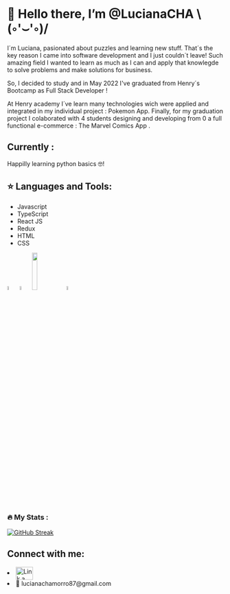 
<h1> 👋 Hello there, I’m @LucianaCHA \(◦'⌣'◦)/</h1> 

I´m Luciana, pasionated about puzzles and  learning new stuff. That´s the key reason I came into software development and I just couldn´t leave! Such amazing field I wanted to learn as much as I can and apply that knowlegde to solve problems and make solutions for business. 

So, I decided to study and in May 2022 I've graduated from Henry´s Bootcamp as Full Stack Developer ! 

At Henry academy I´ve learn many technologies wich were applied and integrated in my individual project : Pokemon App. Finally, for my graduation project I colaborated with 4 students designing and developing from 0 a full functional e-commerce : The Marvel Comics App .

<h2 align=left> Currently : </h2>
<p> Happilly learning python basics 🤓!</p>


## :star: Languages and Tools:

<p>
  <ul>
    <li>Javascript</li>
    <li>TypeScript</li>
    <li>React JS</li>
    <li>Redux</li>
    <li>HTML</li>
    <li>CSS</li>
</ul>
  <code><img width = 5% src='https://logospng.org/download/react/logo-react-1024.png'></code>
  <code><img width = 5% src="https://cdn.iconscout.com/icon/free/png-128/redux-283024.png"></code>
  <code><img width = 15% src="https://th.bing.com/th/id/OIP.mVkrBzAShy_muESW3_54oAHaC4?pid=ImgDet&rs=1"></code>
  <code><img width = 5% src="https://upload.wikimedia.org/wikipedia/commons/4/4c/Typescript_logo_2020.svg"></code>
  
  

</p>

### :fire: My Stats :

[![GitHub Streak](http://github-readme-streak-stats.herokuapp.com?user=LucianaCHA&theme=dark&background=000000)](https://git.io/streak-stats)

## Connect with me:
<p align="center">

<li decoration-text= none ><a href="https://www.linkedin.com/in/luciana-chamorro/" target="_blank"><img align="center" src="https://cdn.jsdelivr.net/npm/simple-icons@3.0.1/icons/linkedin.svg" alt="Link a linkedinProfile" height="30" width="40" /></a></li>
  <li text-decoration= none>📧 lucianachamorro87@gmail.com</li>
</p>

<!---
LucianaCHA/LucianaCHA is a ✨ special ✨ repository because its `README.md` (this file) appears on your GitHub profile.
You can click the Preview link to take a look at your changes.
--->
